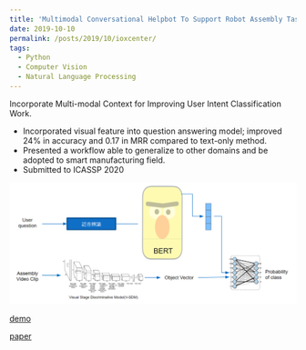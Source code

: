 ```yaml
---
title: 'Multimodal Conversational Helpbot To Support Robot Assembly Task'
date: 2019-10-10
permalink: /posts/2019/10/ioxcenter/
tags:
  - Python
  - Computer Vision
  - Natural Language Processing
---
```


 Incorporate Multi-modal Context for Improving User Intent Classification Work.

- Incorporated visual feature into question answering model; improved 24% in accuracy and 0.17 in MRR compared to text-only method.
- Presented a workflow able to generalize to other domains and be adopted to smart manufacturing field.
- Submitted to ICASSP 2020

![](/images/iox.png)

[demo]( https://docs.google.com/presentation/d/1sE9yJuNy8jGtzuyNq1XW14DEuSov1QoXs6vLY4SmkeQ/edit?usp=sharing )

[paper](/files/Incorporate_Multi_modal_Context_for_Improving_User_Intent_Classification_Work__Copy_.pdf)

